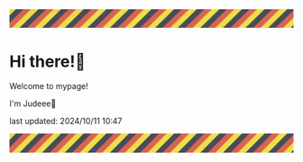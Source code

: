 <!-- Header image -->
<img src="./pokemon/pokemon_32.png" width="1000">

# Hi there!👋

Welcome to mypage!

I'm Judeee🐷

last updated: 2024/10/11 10:47

<!-- Footer image -->
<img src="./pokemon/pokemon_32.png" width="1000">
